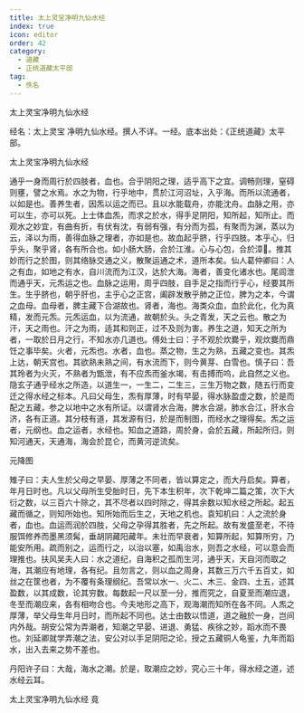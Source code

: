 ```yaml
---
title: 太上灵宝净明九仙水经
index: true
icon: editor
order: 42
category:
  - 道藏
  - 正统道藏太平部
tag:
  - 佚名
---
```


太上灵宝净明九仙水经  

经名：太上灵宝 净明九仙水经。撰人不详。一经。底本出处：《正统道藏》太平部。  

太上灵宝净明九仙水经  

通乎一身而周行於四肢者，血也。合乎阴阳之理，适乎高下之宜。调畅则理，窒碍则壅，譬之水焉。水之为物，行乎地中，贯於江河沼址，入乎海。而所以流通者，以如是也。善养生者，因炁以运之而已。且以水能载舟，亦能沈舟。血脉之用，亦可以生，亦可以死。上士体血炁，而求之於水，得手足阴阳，知所起，知所止。而观水之妙宜，有曲有折，有伏有沈，有弱有强，有分而为孤，有聚而为渊，蒸以为云，泽以为雨，善得血脉之理者，亦如是也。故血起乎脐，行乎四肢。本乎心，归乎头，聚乎肾，各有所合也。如小肠大肠，合於江淮。心与心包，合於漳。推其妙而行之於图，则其络脉交通之义，散聚运通之术，道所本矣。仙人葛仲卿曰：人之有血，如地之有水，自川流而为江汉，达於大海。海者，善变化诸水也。尾闾泄而通乎天，元炁运之也。血脉之运用，周乎四肢，自手足之指而行乎心，经要其所生。生乎脐也，朝乎肝也，主乎心之正宫，阖辟发散乎肺之正位，脾为之本，今谓之血母。血母者，脾主藏下合湖故也。肾者，海也。海类众血，血於此化，化为真精，发而元炁。元炁运血，以为流通，故朝於头。头之青发，天之云也。散之为汗，天之雨也。汗之为雨，适其和则正，过不及则为害。养生之道，知天之所为者，一取於日月之行，不知水亦几道也。傅处士曰：子不观於炊爨乎，观炊爨而鼎饪之事毕矣。火者，元炁也。水者，血也。蒸之物，生之为熟，五藏之变也。其炁上达，朝天宫也。其欲熟未熟之间，有水流而下，则今黄芽、白雪也。慎子曰：吾其玲者为火灭，不熟者为甑泄，有不应炁而釜水竭，有击搏而呜，此自然之义也。隐玄子通乎经水之所造，以道生一，一生二，二生三，三生万物之数，随五行而变迁之得水经之标本。凡曰父母生，炁有厚薄，时有早晏，得水脉盈虚之数，於是而配之五藏，参之以地中之水有所证。以谓肾水合海，脾水合湖，肺水合江，肝水合济，各有正道。其分枝有道，其发源有归，於是而制图，而经水之理得矣。炁之运者，元纲也。血之运者，水经也。知血之道路，周於身，会於五藏，所起所归，则知河通天，天通海，海会於昆仑，而黄河逆流矣。  

元降图  

雉子曰：夫人生於父母之早晏、厚薄之不同者，皆以算定之，而大丹启矣。算者，年月日时也。凡以父母所生受胎时日，先下本生积年，次下乾坤二篇之策，次下大衍之数，以三百六十除之，其不尽者以四时除之，得其余数以知水经之所起。起五藏而循之，则知所始也。知所始而后生之，天地之机也。袁知机曰：人之流於身者，血也。血运而润於四肢，父母之孕得其胜者，先之所起。故有发盛至老，不待服饵修养而墨黑须髯，垂胡阴藏阳藏年。未壮而早衰者，知算所起，知算所穷，乃能安所用。疏而别之，运而行之，以治以塞，如禹治水，则吾之水经，可以意会而理推也。扶风吴夫人曰：水之道纪，自海积之孤而生河，通乎天，天自河而取之海，其潮应有地理，各有纪。且勿言之，则以血之周身，其数三万六千五百丈，如丝之在筐也者，为不覆有条理纲纪。吾常以水一、火二、木三、金四、土五，述其盈数，以其成数，论其穷数。每数起一尺以至一分，推而究之，自夏至而潮应退，冬至而潮应来，各有相吻合也。今夫地形之高下，观海潮而知所在各不同。人炁之厚薄，举父母生年月日时，而所起不同也。达士由数以悟道，道之融於一身，岂间内外哉。胡安公常为弄潮者，知潮之早晏、进退、勇猛、疾徐之妙，蹈水而不畏也。刘延卿就学弄潮之法，安公对以手足阴阳之论，授之五藏铜人龟鉴，九年而蹈水，出入去来之势不差也。  

丹阳许子曰：大哉，海水之潮。於是，取潮应之妙，究心三十年，得水经之道，述水经云耳。  

太上灵宝净明九仙水经 竟  
